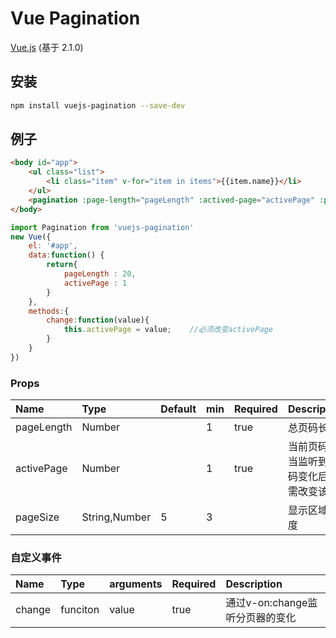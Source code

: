 # Vue Pagination

[Vue.js](http://vuejs.org/) (基于 2.1.0)

## 安装

```bash
npm install vuejs-pagination --save-dev
```

## 例子

```html
<body id="app">
    <ul class="list">
        <li class="item" v-for="item in items">{{item.name}}</li>
    </ul>
    <pagination :page-length="pageLength" :actived-page="activePage" :page-size="7" v-on:change="change"></pagination>
</body>
```

```javascript
import Pagination from 'vuejs-pagination'
new Vue({
    el: '#app',
    data:function() {
        return{
            pageLength : 20,
            activePage : 1
        }
    },
    methods:{
        change:function(value){
            this.activePage = value;    //必须改变activePage
        }
    }
})
```

### Props

Name       | Type          | Default | min | Required | Description
:--------- | :------------ | :------ | :-- | :------- | :-------------------
pageLength | Number        |         | 1   | true     | 总页码长度
activePage | Number        |         | 1   | true     | 当前页码，当监听到页码变化后，需改变该值
pageSize   | String,Number | 5       | 3   |          | 显示区域长度

### 自定义事件

Name   | Type     | arguments | Required | Description
:----- | :------- | :-------- | :------- | :--------------------
change | funciton | value     | true     | 通过v-on:change监听分页器的变化
